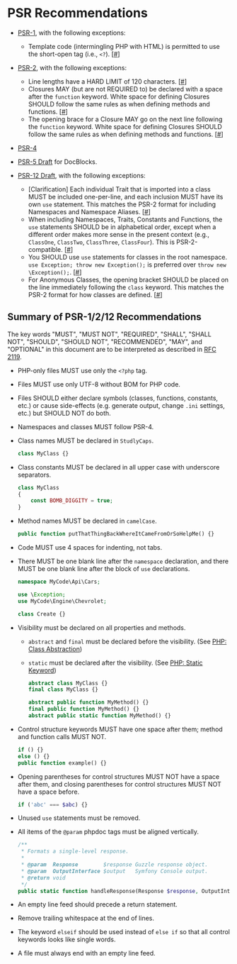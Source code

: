 # PSR Recommendations

* [PSR-1](http://www.php-fig.org/psr/psr-1/), with the following exceptions:
    * Template code (intermingling PHP with HTML) is permitted to use the short-open tag (i.e., `<?`). \[[#](https://github.com/php-fig/fig-standards/blob/master/accepted/PSR-1-basic-coding-standard.md#21-php-tags)\]

* [PSR-2](http://www.php-fig.org/psr/psr-2/), with the following exceptions:
    * Line lengths have a HARD LIMIT of 120 characters. \[[#](https://github.com/php-fig/fig-standards/blob/master/accepted/PSR-2-coding-style-guide.md#23-lines)\] 
    * Closures MAY (but are not REQUIRED to) be declared with a space after the `function` keyword. White space for defining Closures SHOULD follow the same rules as when defining methods and functions. \[[#](https://github.com/php-fig/fig-standards/blob/master/accepted/PSR-2-coding-style-guide.md#6-closures)\] 
    * The opening brace for a Closure MAY go on the next line following the `function` keyword. White space for defining Closures SHOULD follow the same rules as when defining methods and functions. \[[#](https://github.com/php-fig/fig-standards/blob/master/accepted/PSR-2-coding-style-guide.md#6-closures)\] 

* [PSR-4](http://www.php-fig.org/psr/psr-4/)

* [PSR-5 Draft](https://github.com/phpDocumentor/fig-standards/blob/master/proposed/phpdoc.md) for DocBlocks.

* [PSR-12 Draft](https://github.com/php-fig/fig-standards/blob/master/proposed/extended-coding-style-guide.md), with the following exceptions:
    * \[Clarification\] Each individual Trait that is imported into a class MUST be included one-per-line, and each inclusion MUST have its own `use` statement. This matches the PSR-2 format for including Namespaces and Namespace Aliases. \[[#](https://github.com/php-fig/fig-standards/blob/master/proposed/extended-coding-style-guide.md#42-using-traits)\]
    * When including Namespaces, Traits, Constants and Functions, the `use` statements SHOULD be in alphabetical order, except when a different order makes more sense in the present context (e.g., `ClassOne`, `ClassTwo`, `ClassThree`, `ClassFour`). This is PSR-2-compatible. \[[#](https://github.com/php-fig/fig-standards/blob/master/proposed/extended-coding-style-guide.md#3-declare-statements-namespace-and-use-declarations)\]
    * You SHOULD use `use` statements for classes in the root namespace. `use Exception; throw new Exception();` is preferred over `throw new \Exception();`. \[[#](https://github.com/php-fig/fig-standards/blob/master/proposed/extended-coding-style-guide.md#3-declare-statements-namespace-and-use-declarations)\]
    * For Anonymous Classes, the opening bracket SHOULD be placed on the line immediately following the `class` keyword. This matches the PSR-2 format for how classes are defined. \[[#](https://github.com/php-fig/fig-standards/blob/master/proposed/extended-coding-style-guide.md#8-anonymous-classes)\]


## Summary of PSR-1/2/12 Recommendations

The key words "MUST", "MUST NOT", "REQUIRED", "SHALL", "SHALL NOT", "SHOULD", "SHOULD NOT", "RECOMMENDED", "MAY", and "OPTIONAL" in this document are to be interpreted as described in [RFC 2119](http://tools.ietf.org/html/rfc2119).

* PHP-only files MUST use only the `<?php` tag.

* Files MUST use only UTF-8 without BOM for PHP code.

* Files SHOULD either declare symbols (classes, functions, constants, etc.) or cause side-effects (e.g. generate output, change `.ini` settings, etc.) but SHOULD NOT do both.

* Namespaces and classes MUST follow PSR-4.

* Class names MUST be declared in `StudlyCaps`.

  ```php
  class MyClass {}
  ```

* Class constants MUST be declared in all upper case with underscore separators.

  ```php
  class MyClass
  {
      const BOMB_DIGGITY = true;
  }
  ```

* Method names MUST be declared in `camelCase`.

  ```php
  public function putThatThingBackWhereItCameFromOrSoHelpMe() {}
  ```

* Code MUST use 4 spaces for indenting, not tabs.

* There MUST be one blank line after the `namespace` declaration, and there MUST be one blank line after the block of
  `use` declarations.

  ```php
  namespace MyCode\Api\Cars;

  use \Exception;
  use MyCode\Engine\Chevrolet;

  class Create {}
  ```

* Visibility must be declared on all properties and methods.
  * `abstract` and `final` must be declared before the visibility. (See [PHP: Class Abstraction](http://www.php.net/manual/en/language.oop5.abstract.php))
  * `static` must be declared after the visibility. (See [PHP: Static Keyword](http://www.php.net/manual/en/language.oop5.static.php))

    ```php
    abstract class MyClass {}
    final class MyClass {}

    abstract public function MyMethod() {}
    final public function MyMethod() {}
    abstract public static function MyMethod() {}
    ```

* Control structure keywords MUST have one space after them; method and function calls MUST NOT.

  ```php
  if () {}
  else () {}
  public function example() {}
  ```

* Opening parentheses for control structures MUST NOT have a space after them, and closing parentheses for control structures MUST NOT have a space before.

  ```php
  if ('abc' === $abc) {}
  ```

* Unused `use` statements must be removed.

* All items of the `@param` phpdoc tags must be aligned vertically.

  ```php
  /**
   * Formats a single-level response.
   *
   * @param  Response        $response Guzzle response object.
   * @param  OutputInterface $output   Symfony Console output.
   * @return void
   */
  public static function handleResponse(Response $response, OutputInterface $output) {}
  ```

* An empty line feed should precede a return statement.

* Remove trailing whitespace at the end of lines.

* The keyword `elseif` should be used instead of `else if` so that all control keywords looks like single words.

* A file must always end with an empty line feed.
